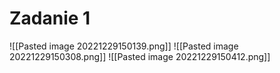 # Zadanie 1

![[Pasted image 20221229150139.png]]
![[Pasted image 20221229150308.png]]
![[Pasted image 20221229150412.png]]
